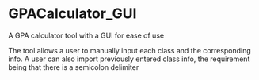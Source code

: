 # GPACalculator_GUI
A GPA calculator tool with a GUI for ease of use

The tool allows a user to manually input each class and the corresponding info.
A user can also import previously entered class info, the requirement being that there is a semicolon delimiter
